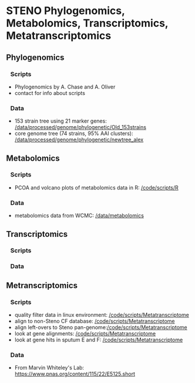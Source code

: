 # STENO Phylogenomics, Metabolomics, Transcriptomics, Metatranscriptomics
## Phylogenomics
### &nbsp;&nbsp; Scripts
*   Phylogenomics by A. Chase and A. Oliver
*  contact for info about scripts
### &nbsp;&nbsp; Data
* 153 strain tree using 21 marker genes: [/data/processed/genome/phylogenetic/Old_153strains](https://github.com/tgallagh/Stenotrophomonas/tree/master/data/processed/genome/phylogenetic/Old_153strains)
* core genome tree (74 strains, 95% AAI clusters): [/data/processed/genome/phylogenetic/newtree_alex](https://github.com/tgallagh/Stenotrophomonas/tree/master/data/processed/genome/phylogenetic/newtree_alex)


## Metabolomics
### &nbsp;&nbsp; Scripts
*  PCOA and volcano plots of metabolomics data in R: [/code/scripts/R](https://github.com/tgallagh/Stenotrophomonas/blob/master/code/scripts/R/metabolites_pcoa_volcanoplot_fig4_figs3.R) 
### &nbsp;&nbsp; Data
* metabolomics data from WCMC: [/data/metabolomics](https://github.com/tgallagh/Stenotrophomonas/tree/master/data/metabolomics)

## Transcriptomics
### &nbsp;&nbsp; Scripts
### &nbsp;&nbsp; Data

## Metranscriptomics
### &nbsp;&nbsp; Scripts
* quality filter data in linux environment: [/code/scripts/Metatranscriptome](https://github.com/tgallagh/Stenotrophomonas/blob/master/code/scripts/Metatranscriptome/qualityfilter_Whiteley.sh)
* align to non-Steno CF database: [/code/scripts/Metatranscriptome](https://github.com/tgallagh/Stenotrophomonas/blob/master/code/scripts/Metatranscriptome/bowtie1_CFdatabase.sh)
* align left-overs to Steno pan-genome:[/code/scripts/Metatranscriptome](https://github.com/tgallagh/Stenotrophomonas/blob/master/code/scripts/Metatranscriptome/bowtie2_invitro_pangenome.sh)
* look at gene alignments:   [/code/scripts/Metatranscriptome](https://github.com/tgallagh/Stenotrophomonas/blob/master/code/scripts/Metatranscriptome/pangenomealignments.R)
* look at gene hits in sputum E and F: [/code/scripts/Metatranscriptome](https://github.com/tgallagh/Stenotrophomonas/blob/master/code/scripts/Metatranscriptome/calculate_pangenome_hits.R)
### &nbsp;&nbsp; Data
* From Marvin Whiteley's Lab: https://www.pnas.org/content/115/22/E5125.short
 

